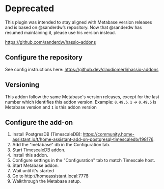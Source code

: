 # Deprecated
This plugin was intended to stay aligned with Metabase version releases and is based on @sanderdw’s repository. Now that @sanderdw has resumed maintaining it, please use his version instead.

https://github.com/sanderdw/hassio-addons


## Configure the repository

See config instructions here: https://github.dev/claudiomerli/hassio-addons

## Versioning

This addon follow the same Metabase's version releases, except for the last number which identifies this addon version.
Example:
`0.49.5.1` -> `0.49.5` is Metabase version and `1` is this addon version

## Configure the add-on

1. Install PostgresDB (TimescaleDB): https://community.home-assistant.io/t/home-assistant-add-on-postgresql-timescaledb/198176.
2. Add the "metabase" db in the Configuration tab.
3. Start TimescaleDB addon.
4. Install this addon.
5. Configure settings in the "Configuration" tab to match Timescale host.
6. Start Metabase addon.
7. Wait until it's started
8. Go to http://homeassistant.local:7778
9. Walkthrough the Metabase setup.
